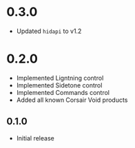 # 0.3.0
* Updated `hidapi` to v1.2

# 0.2.0
* Implemented Ligntning control
* Implemented Sidetone control
* Implemented Commands control
* Added all known Corsair Void products

## 0.1.0
* Initial release
